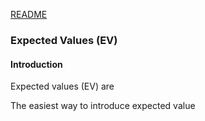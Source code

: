 [README]()

### Expected Values (EV)  

#### Introduction  

Expected values (EV) are

The easiest way to introduce expected value
